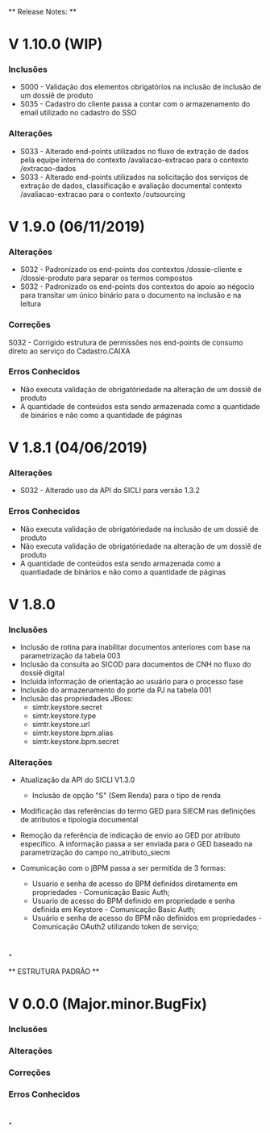 ** Release Notes: ** 


V 1.10.0 (WIP) 
====================

### Inclusões
- S000 - Validação dos elementos obrigatórios na inclusão de inclusão de um dossiê de produto
- S035 - Cadastro do cliente passa a contar com o armazenamento do email utilizado no cadastro do SSO 

### Alterações
- S033 - Alterado end-points utilizados no fluxo de extração de dados pela equipe interna do contexto /avaliacao-extracao para o contexto /extracao-dados
- S033 - Alterado end-points utilizados na solicitação dos serviços de extração de dados, classificação e avaliação documental contexto /avaliacao-extracao para o contexto /outsourcing


V 1.9.0 (06/11/2019) 
====================
    
### Alterações
- S032 - Padronizado os end-points dos contextos /dossie-cliente e /dossie-produto para separar os termos compostos
- S032 - Padronizado os end-points dos contextos do apoio ao négocio para transitar um único binário para o documento na inclusão e na leitura

### Correções    
S032 - Corrigido estrutura de permissões nos end-points de consumo direto ao serviço do Cadastro.CAIXA
    
### Erros Conhecidos
- Não executa validação de obrigatóriedade na alteração de um dossiê de produto
- A quantidade de conteúdos esta sendo armazenada como a quantidade de binários e não como a quantidade de páginas

V 1.8.1 (04/06/2019)
=============================

### Alterações
- S032 - Alterado uso da API do SICLI para versão 1.3.2
   
### Erros Conhecidos
- Não executa validação de obrigatóriedade na inclusão de um dossiê de produto
- Não executa validação de obrigatóriedade na alteração de um dossiê de produto
- A quantidade de conteúdos esta sendo armazenada como a quantiadade de binários e não como a quantidade de páginas


V 1.8.0
=======

### Inclusões
- Inclusão de rotina para inabilitar documentos anteriores com base na parametrização da tabela 003
- Inclusão da consulta ao SICOD para documentos de CNH no fluxo do dossiê digital
- Incluida informação de orientação ao usuário para o processo fase
- Inclusão do armazenamento do porte da PJ na tabela 001
- Inclusão das propriedades JBoss:
    - simtr.keystore.secret
    - simtr.keystore.type
    - simtr.keystore.url
    - simtr.keystore.bpm.alias
    - simtr.keystore.bpm.secret


### Alterações
- Atualização da API do SICLI V1.3.0
	- Inclusão de opção "S" (Sem Renda) para o tipo de renda

- Modificação das referências do termo GED para SIECM nas definições de atributos e tipologia documental

- Remoção da referência de indicação de envio ao GED por atributo especifico. A informação passa a ser enviada para o GED baseado na parametrização do campo no_atributo_siecm
- Comunicação com o jBPM passa a ser permitida de 3 formas:
	- Usuario e senha de acesso do BPM definidos diretamente em propriedades - Comunicação Basic Auth;
	- Usuario de acesso do BPM definido em propriedade e senha definida em Keystore - Comunicação Basic Auth;
	- Usuário e senha de acesso do BPM não definidos em propriedades - Comunicação OAuth2 utilizando token de serviço;  
    
    
    
.    
----
    
** ESTRUTURA PADRÃO **     
    
V 0.0.0 (Major.minor.BugFix)
=============================

### Inclusões
    
### Alterações
    
### Correções    
    
### Erros Conhecidos

.    
----